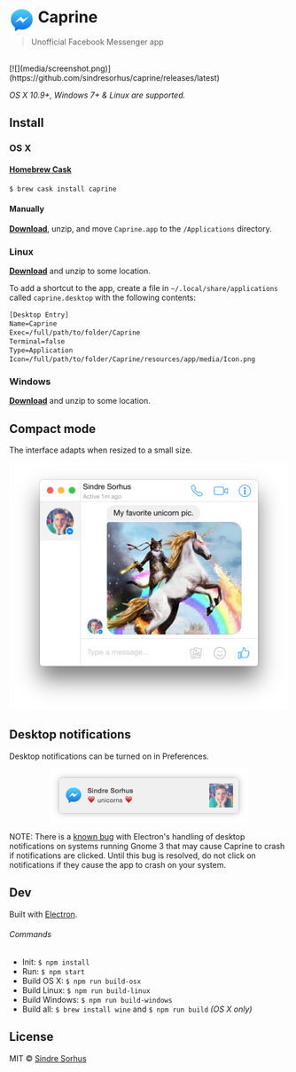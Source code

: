 # <img src="media/Icon.png" width="45" align="left">&nbsp;Caprine

> Unofficial Facebook Messenger app

<br>
[![](media/screenshot.png)](https://github.com/sindresorhus/caprine/releases/latest)

*OS X 10.9+, Windows 7+ & Linux are supported.*

## Install

### OS X

#### [Homebrew Cask](http://caskroom.io)

```
$ brew cask install caprine
```

#### Manually

[**Download**](https://github.com/sindresorhus/caprine/releases/latest), unzip, and move `Caprine.app` to the `/Applications` directory.

### Linux

[**Download**](https://github.com/sindresorhus/caprine/releases/latest) and unzip to some location.

To add a shortcut to the app, create a file in `~/.local/share/applications` called `caprine.desktop` with the following contents:

```
[Desktop Entry]
Name=Caprine
Exec=/full/path/to/folder/Caprine
Terminal=false
Type=Application
Icon=/full/path/to/folder/Caprine/resources/app/media/Icon.png
```

### Windows

[**Download**](https://github.com/sindresorhus/caprine/releases/latest) and unzip to some location.


## Compact mode

The interface adapts when resized to a small size.

<div align="center"><img src="media/screenshot-compact.png" width="512"></div>


## Desktop notifications

Desktop notifications can be turned on in Preferences.

<div align="center"><img src="media/screenshot-notification.png" width="358"></div>

NOTE: There is a [known bug](https://github.com/atom/electron/issues/2294) with Electron's handling of desktop notifications on systems running Gnome 3 that may cause Caprine to crash if notifications are clicked. Until this bug is resolved, do not click on notifications if they cause the app to crash on your system.

## Dev

Built with [Electron](http://electron.atom.io).

###### Commands

- Init: `$ npm install`
- Run: `$ npm start`
- Build OS X: `$ npm run build-osx`
- Build Linux: `$ npm run build-linux`
- Build Windows: `$ npm run build-windows`
- Build all: `$ brew install wine` and `$ npm run build` *(OS X only)*


## License

MIT © [Sindre Sorhus](http://sindresorhus.com)
